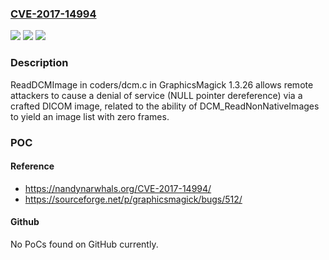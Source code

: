 ### [CVE-2017-14994](https://cve.mitre.org/cgi-bin/cvename.cgi?name=CVE-2017-14994)
![](https://img.shields.io/static/v1?label=Product&message=n%2Fa&color=blue)
![](https://img.shields.io/static/v1?label=Version&message=n%2Fa&color=blue)
![](https://img.shields.io/static/v1?label=Vulnerability&message=n%2Fa&color=brighgreen)

### Description

ReadDCMImage in coders/dcm.c in GraphicsMagick 1.3.26 allows remote attackers to cause a denial of service (NULL pointer dereference) via a crafted DICOM image, related to the ability of DCM_ReadNonNativeImages to yield an image list with zero frames.

### POC

#### Reference
- https://nandynarwhals.org/CVE-2017-14994/
- https://sourceforge.net/p/graphicsmagick/bugs/512/

#### Github
No PoCs found on GitHub currently.

